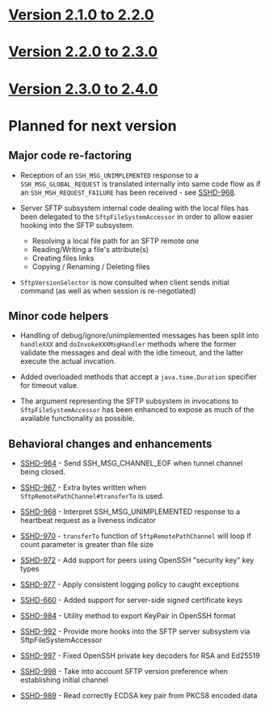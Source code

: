 # [Version 2.1.0 to 2.2.0](./docs/changes/2.2.0.md)

# [Version 2.2.0 to 2.3.0](./docs/changes/2.3.0.md)

# [Version 2.3.0 to 2.4.0](./docs/changes/2.4.0.md)

# Planned for next version

## Major code re-factoring

* Reception of an `SSH_MSG_UNIMPLEMENTED` response to a `SSH_MSG_GLOBAL_REQUEST` is
translated internally into same code flow as if an `SSH_MSH_REQUEST_FAILURE` has
been received - see [SSHD-968](https://issues.apache.org/jira/browse/SSHD-968).

* Server SFTP subsystem internal code dealing with the local files has been delegated to
the `SftpFileSystemAccessor` in order to allow easier hooking into the SFTP subsystem.

    * Resolving a local file path for an SFTP remote one
    * Reading/Writing a file's attribute(s)
    * Creating files links
    * Copying / Renaming / Deleting files

* `SftpVersionSelector` is now consulted when client sends initial command (as well
as when session is re-negotiated)

## Minor code helpers

* Handling of debug/ignore/unimplemented messages has been split into `handleXXX` and `doInvokeXXXMsgHandler` methods
where the former validate the messages and deal with the idle timeout, and the latter execute the actual invcation.

* Added overloaded methods that accept a `java.time.Duration` specifier for timeout value.

* The argument representing the SFTP subsystem in invocations to `SftpFileSystemAccessor` has been enhanced to expose
as much of the available functionality as possible.

## Behavioral changes and enhancements

* [SSHD-964](https://issues.apache.org/jira/browse/SSHD-964) - Send SSH_MSG_CHANNEL_EOF when tunnel channel being closed.

* [SSHD-967](https://issues.apache.org/jira/browse/SSHD-967) - Extra bytes written when `SftpRemotePathChannel#transferTo` is used.

* [SSHD-968](https://issues.apache.org/jira/browse/SSHD-968) - Interpret SSH_MSG_UNIMPLEMENTED response to a heartbeat request as a liveness indicator

* [SSHD-970](https://issues.apache.org/jira/browse/SSHD-970) - `transferTo` function of `SftpRemotePathChannel` will loop if count parameter is greater than file size

* [SSHD-972](https://issues.apache.org/jira/browse/SSHD-972) - Add support for peers using OpenSSH "security key" key types

* [SSHD-977](https://issues.apache.org/jira/browse/SSHD-977) - Apply consistent logging policy to caught exceptions

* [SSHD-660](https://issues.apache.org/jira/browse/SSHD-660) - Added support for server-side signed certificate keys

* [SSHD-984](https://issues.apache.org/jira/browse/SSHD-984) - Utility method to export KeyPair in OpenSSH format

* [SSHD-992](https://issues.apache.org/jira/browse/SSHD-984) - Provide more hooks into the SFTP server subsystem via SftpFileSystemAccessor

* [SSHD-997](https://issues.apache.org/jira/browse/SSHD-997) - Fixed OpenSSH private key decoders for RSA and Ed25519

* [SSHD-998](https://issues.apache.org/jira/browse/SSHD-998) - Take into account SFTP version preference when establishing initial channel

* [SSHD-989](https://issues.apache.org/jira/browse/SSHD-989) - Read correctly ECDSA key pair from PKCS8 encoded data
